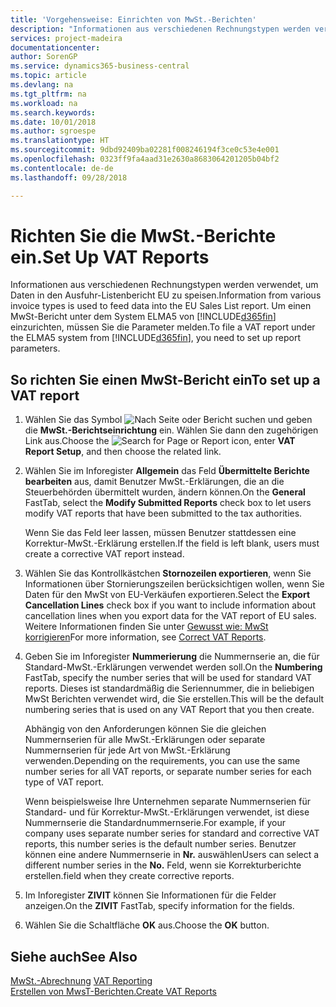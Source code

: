 ```yaml
---
title: 'Vorgehensweise: Einrichten von MwSt.-Berichten'
description: "Informationen aus verschiedenen Rechnungstypen werden verwendet, um Daten in den Ausfuhr-Listenbericht EU zu speisen. Um einen MwSt-Bericht unter dem System ELMA5 von Business Central einzurichten, müssen Sie die Parameter melden."
services: project-madeira
documentationcenter: 
author: SorenGP
ms.service: dynamics365-business-central
ms.topic: article
ms.devlang: na
ms.tgt_pltfrm: na
ms.workload: na
ms.search.keywords: 
ms.date: 10/01/2018
ms.author: sgroespe
ms.translationtype: HT
ms.sourcegitcommit: 9dbd92409ba02281f008246194f3ce0c53e4e001
ms.openlocfilehash: 0323ff9fa4aad31e2630a8683064201205b04bf2
ms.contentlocale: de-de
ms.lasthandoff: 09/28/2018

---
```

# <a name="set-up-vat-reports"></a><span data-ttu-id="acd80-104">Richten Sie die MwSt.-Berichte ein.</span><span class="sxs-lookup"><span data-stu-id="acd80-104">Set Up VAT Reports</span></span>
<span data-ttu-id="acd80-105">Informationen aus verschiedenen Rechnungstypen werden verwendet, um Daten in den Ausfuhr-Listenbericht EU zu speisen.</span><span class="sxs-lookup"><span data-stu-id="acd80-105">Information from various invoice types is used to feed data into the EU Sales List report.</span></span> <span data-ttu-id="acd80-106">Um einen MwSt-Bericht unter dem System ELMA5 von [!INCLUDE[d365fin](../../includes/d365fin_md.md)] einzurichten, müssen Sie die Parameter melden.</span><span class="sxs-lookup"><span data-stu-id="acd80-106">To file a VAT report under the ELMA5 system from [!INCLUDE[d365fin](../../includes/d365fin_md.md)], you need to set up report parameters.</span></span>  

## <a name="to-set-up-a-vat-report"></a><span data-ttu-id="acd80-107">So richten Sie einen MwSt-Bericht ein</span><span class="sxs-lookup"><span data-stu-id="acd80-107">To set up a VAT report</span></span>  

1.  <span data-ttu-id="acd80-108">Wählen Sie das Symbol ![Nach Seite oder Bericht suchen](../../media/ui-search/search_small.png "Nach Seite oder Bericht suchen") und geben die **MwSt.-Berichtseinrichtung** ein. Wählen Sie dann den zugehörigen Link aus.</span><span class="sxs-lookup"><span data-stu-id="acd80-108">Choose the ![Search for Page or Report](../../media/ui-search/search_small.png "Search for Page or Report icon") icon, enter **VAT Report Setup**, and then choose the related link.</span></span>  
2.  <span data-ttu-id="acd80-109">Wählen Sie im Inforegister **Allgemein** das Feld **Übermittelte Berichte bearbeiten** aus, damit Benutzer MwSt.-Erklärungen, die an die Steuerbehörden übermittelt wurden, ändern können.</span><span class="sxs-lookup"><span data-stu-id="acd80-109">On the **General** FastTab, select the **Modify Submitted Reports** check box to let users modify VAT reports that have been submitted to the tax authorities.</span></span>  

    <span data-ttu-id="acd80-110">Wenn Sie das Feld leer lassen, müssen Benutzer stattdessen eine Korrektur-MwSt.-Erklärung erstellen.</span><span class="sxs-lookup"><span data-stu-id="acd80-110">If the field is left blank, users must create a corrective VAT report instead.</span></span>  

3.  <span data-ttu-id="acd80-111">Wählen Sie das Kontrollkästchen **Stornozeilen exportieren**, wenn Sie Informationen über Stornierungszeilen berücksichtigen wollen, wenn Sie Daten für den MwSt von EU-Verkäufen exportieren.</span><span class="sxs-lookup"><span data-stu-id="acd80-111">Select the **Export Cancellation Lines** check box if you want to include information about cancellation lines when you export data for the VAT report of EU sales.</span></span> <span data-ttu-id="acd80-112">Weitere Informationen finden Sie unter [Gewusst wie: MwSt korrigieren](how-to-correct-vat-reports.md)</span><span class="sxs-lookup"><span data-stu-id="acd80-112">For more information, see [Correct VAT Reports](how-to-correct-vat-reports.md).</span></span>  
4.  <span data-ttu-id="acd80-113">Geben Sie im Inforegister **Nummerierung** die Nummernserie an, die für Standard-MwSt.-Erklärungen verwendet werden soll.</span><span class="sxs-lookup"><span data-stu-id="acd80-113">On the **Numbering** FastTab, specify the number series that will be used for standard VAT reports.</span></span> <span data-ttu-id="acd80-114">Dieses ist standardmäßig die Seriennummer, die in beliebigen MwSt Berichten verwendet wird, die Sie erstellen.</span><span class="sxs-lookup"><span data-stu-id="acd80-114">This will be the default numbering series that is used on any VAT Report that you then create.</span></span>  

    <span data-ttu-id="acd80-115">Abhängig von den Anforderungen können Sie die gleichen Nummernserien für alle MwSt.-Erklärungen oder separate Nummernserien für jede Art von MwSt.-Erklärung verwenden.</span><span class="sxs-lookup"><span data-stu-id="acd80-115">Depending on the requirements, you can use the same number series for all VAT reports, or separate number series for each type of VAT report.</span></span>

    <span data-ttu-id="acd80-116">Wenn beispielsweise Ihre Unternehmen separate Nummernserien für Standard- und für Korrektur-MwSt.-Erklärungen verwendet, ist diese Nummernserie die Standardnummernserie.</span><span class="sxs-lookup"><span data-stu-id="acd80-116">For example, if your company uses separate number series for standard and corrective VAT reports, this number series is the default number series.</span></span> <span data-ttu-id="acd80-117">Benutzer können eine andere Nummernserie in **Nr.** auswählen</span><span class="sxs-lookup"><span data-stu-id="acd80-117">Users can select a different number series in the **No.**</span></span> <span data-ttu-id="acd80-118">Feld, wenn sie Korrekturberichte erstellen.</span><span class="sxs-lookup"><span data-stu-id="acd80-118">field when they create corrective reports.</span></span>  

5.  <span data-ttu-id="acd80-119">Im Inforegister **ZIVIT** können Sie Informationen für die Felder anzeigen.</span><span class="sxs-lookup"><span data-stu-id="acd80-119">On the **ZIVIT** FastTab, specify information for the fields.</span></span>  
6.  <span data-ttu-id="acd80-120">Wählen Sie die Schaltfläche **OK** aus.</span><span class="sxs-lookup"><span data-stu-id="acd80-120">Choose the **OK** button.</span></span>  

## <a name="see-also"></a><span data-ttu-id="acd80-121">Siehe auch</span><span class="sxs-lookup"><span data-stu-id="acd80-121">See Also</span></span>  
 <span data-ttu-id="acd80-122">[MwSt.-Abrechnung](vat-reporting.md) </span><span class="sxs-lookup"><span data-stu-id="acd80-122">[VAT Reporting](vat-reporting.md) </span></span>  
 [<span data-ttu-id="acd80-123">Erstellen von MwsT-Berichten.</span><span class="sxs-lookup"><span data-stu-id="acd80-123">Create VAT Reports</span></span>](how-to-create-vat-reports.md)

